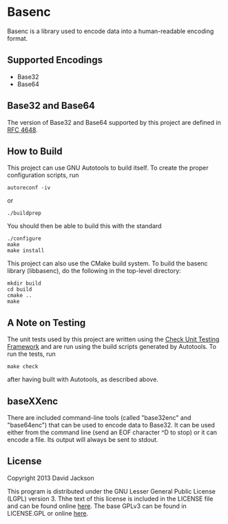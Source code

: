 Basenc
======

Basenc is a library used to encode data into a human-readable encoding format.

Supported Encodings
-------------------

- Base32
- Base64

Base32 and Base64
-----------------

The version of Base32 and Base64 supported by this project are defined in
[RFC 4648](https://tools.ietf.org/html/rfc4648).

How to Build
------------

This project can use GNU Autotools to build itself. To create the proper
configuration scripts, run

	autoreconf -iv

or

	./buildprep

You should then be able to build this with the standard

	./configure
	make
	make install

This project can also use the CMake build system. To build the basenc library
(libbasenc), do the following in the top-level directory:

	mkdir build
	cd build
	cmake ..
	make

A Note on Testing
-----------------

The unit tests used by this project are written using the
[Check Unit Testing Framework](http://check.sourceforge.net/) and are run
using the build scripts generated by Autotools. To run the tests, run

	make check

after having built with Autotools, as described above.

baseXXenc
---------

There are included command-line tools (called "base32enc" and "base64enc") that
can be used to encode data to Base32. It can be used either from the command
line (send an EOF character ^D to stop) or it can encode a file. Its output
will always be sent to stdout.

License
-------

Copyright 2013 David Jackson

This program is distributed under the GNU Lesser General Public License
(LGPL) version 3. Thhe text of this license is included in the LICENSE
file and can be found online
[here](https://www.gnu.org/licenses/lgpl-3.0-standalone.html). The base GPLv3
can be found in LICENSE.GPL or online
[here](https://www.gnu.org/licenses/gpl-3.0-standalone.html).
